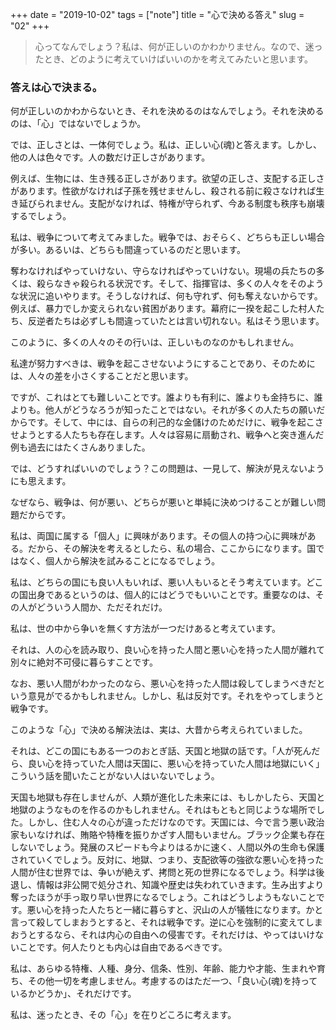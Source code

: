 +++
date = "2019-10-02"
tags = ["note"]
title = "心で決める答え"
slug = "02"
+++

> 心ってなんでしょう？私は、何が正しいのかわかりません。なので、迷ったとき、どのように考えていけばいいのかを考えてみたいと思います。

### 答えは心で決まる。

何が正しいのかわからないとき、それを決めるのはなんでしょう。それを決めるのは、「心」ではないでしょうか。

では、正しさとは、一体何でしょう。私は、正しい心(魂)と答えます。しかし、他の人は色々です。人の数だけ正しさがあります。

例えば、生物には、生き残る正しさがあります。欲望の正しさ、支配する正しさがあります。性欲がなければ子孫を残せませんし、殺される前に殺さなければ生き延びられません。支配がなければ、特権が守られず、今ある制度も秩序も崩壊するでしょう。

私は、戦争について考えてみました。戦争では、おそらく、どちらも正しい場合が多い。あるいは、どちらも間違っているのだと思います。

奪わなければやっていけない、守らなければやっていけない。現場の兵たちの多くは、殺らなきゃ殺られる状況です。そして、指揮官は、多くの人々をそのような状況に追いやります。そうしなければ、何も守れず、何も奪えないからです。例えば、暴力でしか変えられない貧困があります。幕府に一揆を起こした村人たち、反逆者たちは必ずしも間違っていたとは言い切れない。私はそう思います。

このように、多くの人々のその行いは、正しいものなのかもしれません。

私達が努力すべきは、戦争を起こさせないようにすることであり、そのためには、人々の差を小さくすることだと思います。

ですが、これはとても難しいことです。誰よりも有利に、誰よりも金持ちに、誰よりも。他人がどうなろうが知ったことではない。それが多くの人たちの願いだからです。そして、中には、自らの利己的な金儲けのためだけに、戦争を起こさせようとする人たちも存在します。人々は容易に扇動され、戦争へと突き進んだ例も過去にはたくさんありました。

では、どうすればいいのでしょう？この問題は、一見して、解決が見えないようにも思えます。

なぜなら、戦争は、何が悪い、どちらが悪いと単純に決めつけることが難しい問題だからです。

私は、両国に属する「個人」に興味があります。その個人の持つ心に興味がある。だから、その解決を考えるとしたら、私の場合、ここからになります。国ではなく、個人から解決を試みることになるでしょう。

私は、どちらの国にも良い人もいれば、悪い人もいるとそう考えています。どこの国出身であるというのは、個人的にはどうでもいいことです。重要なのは、その人がどういう人間か、ただそれだけ。

私は、世の中から争いを無くす方法が一つだけあると考えています。

それは、人の心を読み取り、良い心を持った人間と悪い心を持った人間が離れて別々に絶対不可侵に暮らすことです。

なお、悪い人間がわかったのなら、悪い心を持った人間は殺してしまうべきだという意見がでるかもしれません。しかし、私は反対です。それをやってしまうと戦争です。

このような「心」で決める解決法は、実は、大昔から考えられていました。

それは、どこの国にもある一つのおとぎ話、天国と地獄の話です。「人が死んだら、良い心を持っていた人間は天国に、悪い心を持っていた人間は地獄にいく」こういう話を聞いたことがない人はいないでしょう。

天国も地獄も存在しませんが、人類が進化した未来には、もしかしたら、天国と地獄のようなものを作るのかもしれません。それはもともと同じような場所でした。しかし、住む人々の心が違っただけなのです。天国には、今で言う悪い政治家もいなければ、賄賂や特権を振りかざす人間もいません。ブラック企業も存在しないでしょう。発展のスピードも今よりはるかに速く、人間以外の生命も保護されていくでしょう。反対に、地獄、つまり、支配欲等の強欲な悪い心を持った人間が住む世界では、争いが絶えず、拷問と死の世界になるでしょう。科学は後退し、情報は非公開で処分され、知識や歴史は失われていきます。生み出すより奪ったほうが手っ取り早い世界になるでしょう。これはどうしようもないことです。悪い心を持った人たちと一緒に暮らすと、沢山の人が犠牲になります。かと言って殺してしまおうとすると、それは戦争です。逆に心を強制的に変えてしまおうとするなら、それは内心の自由への侵害です。それだけは、やってはいけないことです。何人たりとも内心は自由であるべきです。

私は、あらゆる特権、人種、身分、信条、性別、年齢、能力や才能、生まれや育ち、その他一切を考慮しません。考慮するのはただ一つ、「良い心(魂)を持っているかどうか」、それだけです。

私は、迷ったとき、その「心」を在りどころに考えます。
